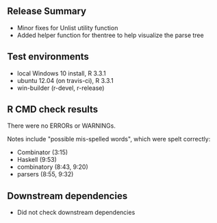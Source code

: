 ## Release Summary
* Minor fixes for Unlist utility function
* Added helper function for thentree to help visualize the parse tree

## Test environments
* local Windows 10 install, R 3.3.1
* ubuntu 12.04 (on travis-ci), R 3.3.1
* win-builder (r-devel, r-release)

## R CMD check results
There were no ERRORs or WARNINGs.

Notes include "possible mis-spelled words", which were spelt correctly:
*  Combinator (3:15)
*  Haskell (9:53)
*  combinatory (8:43, 9:20)
*  parsers (8:55, 9:32)


## Downstream dependencies
*  Did not check downstream dependencies